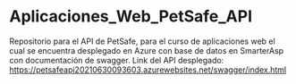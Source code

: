 # Aplicaciones_Web_PetSafe_API
Repositorio para el API de PetSafe, para el curso de aplicaciones web
el cual se encuentra desplegado en Azure con base de datos en SmarterAsp
con documentación de swagger.
Link del API desplegado:
https://petsafeapi20210630093603.azurewebsites.net/swagger/index.html
